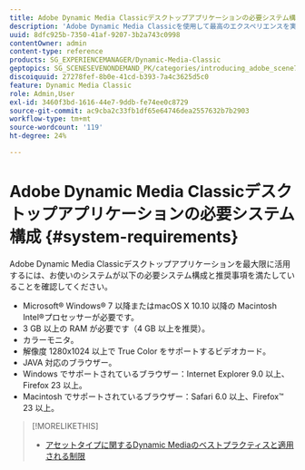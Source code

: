 ```yaml
---
title: Adobe Dynamic Media Classicデスクトップアプリケーションの必要システム構成
description: 'Adobe Dynamic Media Classicを使用して最高のエクスペリエンスを実現するための必要システム構成について説明します。 '
uuid: 8dfc925b-7350-41af-9207-3b2a743c0998
contentOwner: admin
content-type: reference
products: SG_EXPERIENCEMANAGER/Dynamic-Media-Classic
geptopics: SG_SCENESEVENONDEMAND_PK/categories/introducing_adobe_scene7
discoiquuid: 27278fef-8b0e-41cd-b393-7a4c3625d5c0
feature: Dynamic Media Classic
role: Admin,User
exl-id: 3460f3bd-1616-44e7-9ddb-fe74ee0c8729
source-git-commit: ac9cba2c33fb1df65e64746dea2557632b7b2903
workflow-type: tm+mt
source-wordcount: '119'
ht-degree: 24%

---
```


# Adobe Dynamic Media Classicデスクトップアプリケーションの必要システム構成 {#system-requirements}

Adobe Dynamic Media Classicデスクトップアプリケーションを最大限に活用するには、お使いのシステムが以下の必要システム構成と推奨事項を満たしていることを確認してください。

* Microsoft® Windows® 7 以降またはmacOS X 10.10 以降の Macintosh Intel®プロセッサーが必要です。
* 3 GB 以上の RAM が必要です（4 GB 以上を推奨）。
* カラーモニタ。
* 解像度 1280x1024 以上で True Color をサポートするビデオカード。
* JAVA 対応のブラウザー。
* Windows でサポートされているブラウザー：Internet Explorer 9.0 以上、Firefox 23 以上。
* Macintosh でサポートされているブラウザー：Safari 6.0 以上、Firefox™ 23 以上。

>[!MORELIKETHIS]
>
>* [アセットタイプに関するDynamic Mediaのベストプラクティスと適用される制限](/help/best-practices-enforced-limits.md)


